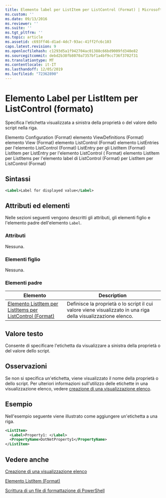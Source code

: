 ```yaml
---
title: Elemento label per ListItem per ListControl (Format) | Microsoft Docs
ms.custom: ''
ms.date: 09/13/2016
ms.reviewer: ''
ms.suite: ''
ms.tgt_pltfrm: ''
ms.topic: article
ms.assetid: c693ff46-d1ad-4dc7-93ac-41ff2fc6c103
caps.latest.revision: 9
ms.openlocfilehash: c1293d5a1f942704ac01388c66bd9009fd340e82
ms.sourcegitcommit: debd2b38fb8070a7357bf1a4bf9cc736f3702f31
ms.translationtype: MT
ms.contentlocale: it-IT
ms.lasthandoff: 12/05/2019
ms.locfileid: "72362890"
---
```

# <a name="label-element-for-listitem-for-listcontrol-format"></a>Elemento Label per ListItem per ListControl (formato)

Specifica l'etichetta visualizzata a sinistra della proprietà o del valore dello script nella riga.

Elemento Configuration (Format) elemento ViewDefinitions (Format) elemento View (Format) elemento ListControl (Format) elemento ListEntries per l'elemento ListControl (Format) ListEntry per gli ListItem (Format) ListItem per ListEntry per l'elemento ListControl ( Format) elemento ListItem per ListItems per l'elemento label di ListControl (Format) per ListItem per ListControl (Format)

## <a name="syntax"></a>Sintassi

```xml
<Label>Label for displayed value</Label>
```

## <a name="attributes-and-elements"></a>Attributi ed elementi

Nelle sezioni seguenti vengono descritti gli attributi, gli elementi figlio e l'elemento padre dell'elemento `Label`.

### <a name="attributes"></a>Attributi

Nessuna.

### <a name="child-elements"></a>Elementi figlio

Nessuna.

### <a name="parent-elements"></a>Elementi padre

|Elemento|Description|
|-------------|-----------------|
|[Elemento ListItem per ListItems per ListControl (Format)](./listitem-element-for-listitems-for-listcontrol-format.md)|Definisce la proprietà o lo script il cui valore viene visualizzato in una riga della visualizzazione elenco.|

## <a name="text-value"></a>Valore testo

Consente di specificare l'etichetta da visualizzare a sinistra della proprietà o del valore dello script.

## <a name="remarks"></a>Osservazioni

Se non si specifica un'etichetta, viene visualizzato il nome della proprietà o dello script. Per ulteriori informazioni sull'utilizzo delle etichette in una visualizzazione elenco, vedere [creazione di una visualizzazione elenco](./creating-a-list-view.md).

## <a name="example"></a>Esempio

Nell'esempio seguente viene illustrato come aggiungere un'etichetta a una riga.

```xml
<ListItem>
  <Label>Property1: </Label>
  <PropertyName>DotNetProperty1</PropertyName>
</ListItem>

```

## <a name="see-also"></a>Vedere anche

[Creazione di una visualizzazione elenco](./creating-a-list-view.md)

[Elemento ListItem (Format)](./listitem-element-for-listitems-for-listcontrol-format.md)

[Scrittura di un file di formattazione di PowerShell](./writing-a-powershell-formatting-file.md)
